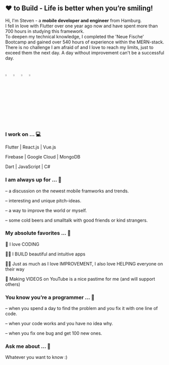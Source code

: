 ## ❤ to Build - Life is better when you’re smiling!
Hi, I'm Steven - a **mobile developer and engineer** from Hamburg.  
I fell in love with Flutter over one year ago now and have spent more than 700 hours in studying this framework.   
To deepen my technical knowledge, I completed the 'Neue Fische' Bootcamp and gained over 540 hours of experience within the MERN-stack. 
There is no challenge I am afraid of and I love to reach my limits, just to exceed them the next day. A day without improvement can't be a successful day.

## [<img src="https://www.flaticon.com/svg/static/icons/svg/726/726623.svg" width="4%">](mailto:contact@stevendz.de)  [<img src="https://www.flaticon.com/svg/static/icons/svg/216/216554.svg" width="4%">](https://youtube.com/stevendzionara)  [<img src="https://www.flaticon.com/svg/static/icons/svg/270/270819.svg" width="4%">](https://join.skype.com/invite/kLNzYJfD5T7i) [<img src="https://www.flaticon.com/svg/static/icons/svg/2808/2808001.svg" width="4%">](https://github.com/stevendz/stevendz/blob/main/cv_steven_dzionara.pdf)  

### I work on ... 💻
Flutter | React.js | Vue.js

Firebase | Google Cloud | MongoDB

Dart | JavaScript | C#

### I am always up for ... 🍻
– a discussion on the newest mobile framworks and trends.

– interesting and unique pitch-ideas.

– a way to improve the world or myself.

– some cold beers and smalltalk with good friends or kind strangers.

### My absolute favorites ... 💖
🦄 I love CODING  

👨‍💻 I BUILD beautiful and intuitive apps  

👨‍🏫 Just as much as I love IMPROVEMENT, I also love HELPING everyone on their way  

🎥 Making VIDEOS on YouTube is a nice pastime for me (and will support others)

### You know you’re a programmer ... 🚀
– when you spend a day to find the problem and you fix it with one line of code.

– when your code works and you have no idea why.

– when you fix one bug and get 100 new ones.

### Ask me about ... 💭
Whatever you want to know :)   


